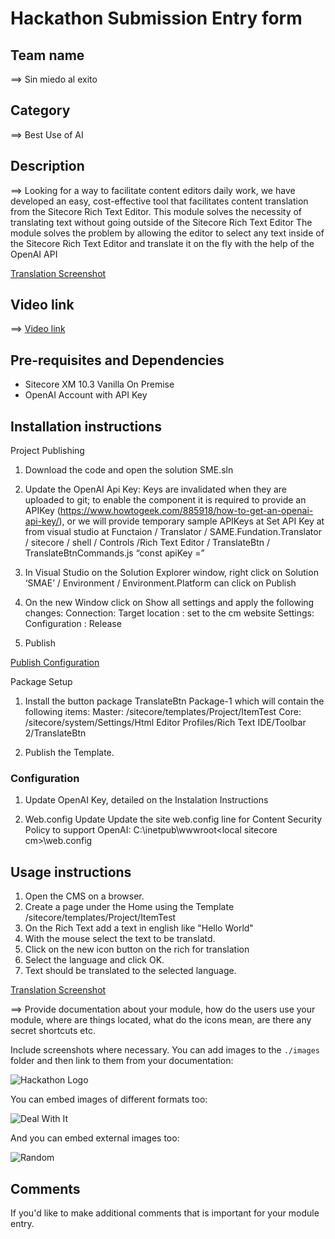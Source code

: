 # Hackathon Submission Entry form

## Team name

⟹ Sin miedo al exito

## Category

⟹ Best Use of AI

## Description

⟹ Looking for a way to facilitate content editors daily work, we have developed an easy, cost-effective tool that facilitates content translation from the Sitecore Rich Text Editor. 
This module solves the necessity of translating text without going outside of the Sitecore Rich Text Editor
The module solves the problem by allowing the editor to select any text inside of the Sitecore Rich Text Editor and translate it on the fly with the help of the OpenAI API

[Translation Screenshot](/docs/images/Translation%20Screenshot%201.jpg)

 
## Video link


⟹ [Video link](https://youtu.be/vnC0zOP8Byc)

## Pre-requisites and Dependencies

- Sitecore XM 10.3 Vanilla On Premise
- OpenAI Account with API Key

## Installation instructions

Project Publishing
1.	Download the code and open the solution SME.sln 
2.	Update the OpenAI Api Key:
	    Keys are invalidated when they are uploaded to git; to enable the component it is required to provide an APIKey (https://www.howtogeek.com/885918/how-to-get-an-openai-api-key/), or we will provide temporary sample APIKeys at
	    Set API Key at from visual studio at Functaion / Translator / SAME.Fundation.Translator / sitecore / shell / Controls /Rich Text Editor / TranslateBtn / TranslateBtnCommands.js
	    “const apiKey =”

3.	In Visual Studio on the Solution Explorer window, right click on Solution ‘SMAE’ / Environment /  Environment.Platform  can click on Publish
4.	On the new Window click on Show all settings and apply the following changes:
        Connection:  Target location : set to the cm website
    	Settings:  Configuration : Release
5.	Publish

[Publish Configuration](/docs/images/Publishing.jpg)

Package Setup
1.	Install the button package TranslateBtn Package-1 which will contain the following items:
    Master:  /sitecore/templates/Project/ItemTest
    Core: /sitecore/system/Settings/Html Editor Profiles/Rich Text IDE/Toolbar 2/TranslateBtn

2. Publish the Template.


### Configuration

1. Update OpenAI Key, detailed on the Instalation Instructions


2. Web.config Update
    Update the site web.config line for Content Security Policy to support OpenAI: 
    C:\inetpub\wwwroot\<local sitecore cm>\web.config  

<location path="sitecore">
<system.webServer>
<httpProtocol>
<customHeaders>
<remove name="X-Content-Type-Options" />
<remove name="X-XSS-Protection" />
<remove name="Content-Security-Policy" />
<add name="X-XSS-Protection" value="1; mode=block" />
<add name="X-Content-Type-Options" value="nosniff " />
<add name="Content-Security-Policy" value="default-src 'self' 'unsafe-inline' 'unsafe-eval'; img-src 'self' data: https://s.gravatar.com https://*.wp.com/cdn.auth0.com/avatars; style-src 'self' 'unsafe-inline' https://fonts.googleapis.com; font-src 'self' 'unsafe-inline' https://fonts.gstatic.com; upgrade-insecure-requests; connect-src 'self' https://api.openai.com/;" />
</customHeaders>
</httpProtocol>
</system.webServer>
</location>



## Usage instructions

1.	Open the CMS on a browser.
2.  Create a page under the Home using the Template /sitecore/templates/Project/ItemTest
3.  On the Rich Text add a text in english like  "Hello World"
4.  With the mouse select the text to be translatd.
5.  Click on the new icon button on the rich for translation
6.  Select the language and click OK.
7.  Text should be translated to the selected language.

[Translation Screenshot](/docs/images/Translation%20Screenshot%201.jpg)


⟹ Provide documentation about your module, how do the users use your module, where are things located, what do the icons mean, are there any secret shortcuts etc.

Include screenshots where necessary. You can add images to the `./images` folder and then link to them from your documentation:

![Hackathon Logo](docs/images/hackathon.png?raw=true "Hackathon Logo")

You can embed images of different formats too:

![Deal With It](docs/images/deal-with-it.gif?raw=true "Deal With It")

And you can embed external images too:

![Random](https://thiscatdoesnotexist.com/)

## Comments

If you'd like to make additional comments that is important for your module entry.
